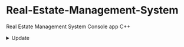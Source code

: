 # Real-Estate-Management-System
Real Estate Management System Console app C++

<details>
<summary>Update</summary>

| No.  |      Features     | Date |
|-----:|-------------------|-------------------|
|     1| User Login Function | 11/24/2023 |
|     2| Admin Login Function |11/25/2023 |
|     3| User Registration Function |11/26/2023 |
|     4| Admin Create Property Function |11/28/2023 |
|     3| Admin Show All Property Function |11/27/2023 |
|     3| Admin Update Property Function |11/28/2023 |
|     3| Admin Delete Property Function |11/30/2023 |
|     3| Logouts Function |12/04/2023 |

</details>
